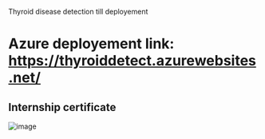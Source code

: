 Thyroid disease detection till deployement
# Azure deployement link: https://thyroiddetect.azurewebsites.net/
## **Internship certificate**
![image](https://github.com/ankit-singh973/Thyroid-detector-Internship/assets/113300592/2ebc2307-def5-407b-81ad-fc9d837ea41e)

